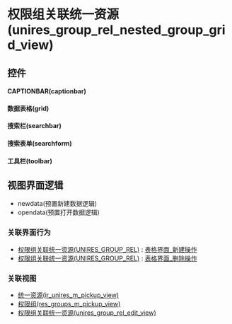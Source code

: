 # 权限组关联统一资源(unires_group_rel_nested_group_grid_view)  <!-- {docsify-ignore-all} -->



## 控件
#### CAPTIONBAR(captionbar)
#### 数据表格(grid)
#### 搜索栏(searchbar)
#### 搜索表单(searchform)
#### 工具栏(toolbar)

## 视图界面逻辑
  * newdata(预置新建数据逻辑)
  * opendata(预置打开数据逻辑)


### 关联界面行为
  * [权限组关联统一资源(UNIRES_GROUP_REL)](module/base_extend/unires_group_rel) : [表格界面_新建操作](module/base_extend/unires_group_rel#界面行为)
  * [权限组关联统一资源(UNIRES_GROUP_REL)](module/base_extend/unires_group_rel) : [表格界面_删除操作](module/base_extend/unires_group_rel#界面行为)

### 关联视图
  * [统一资源(ir_unires_m_pickup_view)](app/view/ir_unires_m_pickup_view)
  * [权限组(res_groups_m_pickup_view)](app/view/res_groups_m_pickup_view)
  * [权限组关联统一资源(unires_group_rel_edit_view)](app/view/unires_group_rel_edit_view)

<script>
 const { createApp } = Vue
  createApp({
    data() {
      return {

      }
    }
  }).use(ElementPlus).mount('#app')
</script>